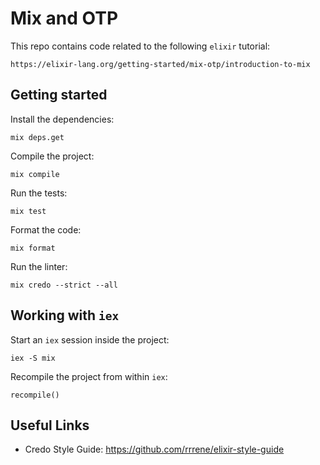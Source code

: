 # Mix and OTP

This repo contains code related to the following `elixir` tutorial:

    https://elixir-lang.org/getting-started/mix-otp/introduction-to-mix

## Getting started

Install the dependencies:

    mix deps.get

Compile the project:

    mix compile

Run the tests:

    mix test

Format the code:

    mix format

Run the linter:

    mix credo --strict --all

## Working with `iex`

Start an `iex` session inside the project:

    iex -S mix

Recompile the project from within `iex`:

    recompile()

## Useful Links

- Credo Style Guide: https://github.com/rrrene/elixir-style-guide
